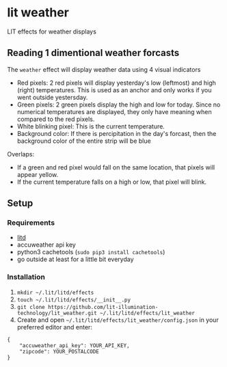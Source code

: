 # lit weather
LIT effects for weather displays

## Reading 1 dimentional weather forcasts
The `weather` effect will display weather data using 4 visual indicators
- Red pixels: 2 red pixels will display yesterday's low (leftmost) and high (right) temperatures. This is used as an anchor and only works if you went outside yestersday.
- Green pixels: 2 green pixels display the high and low for today. Since no numerical temperatures are displayed, they only have meaning when compared to the red pixels.
- White blinking pixel: This is the current temperature.
- Background color: If there is percipitation in the day's forcast, then the background color of the entire strip will be blue

Overlaps:
- If a green and red pixel would fall on the same location, that pixels will appear yellow.
- If the current temperature falls on a high or low, that pixel will blink.

## Setup
### Requirements
- [litd](https://github.com/lit-illumination-technology/lit_core)
- accuweather api key
- python3 cachetools (`sudo pip3 install cachetools`)
- go outside at least for a little bit everyday

### Installation
1. `mkdir ~/.lit/litd/effects`
2. `touch ~/.lit/litd/effects/__init__.py`
3. `git clone https://github.com/lit-illumination-technology/lit_weather.git ~/.lit/litd/effects/lit_weather`
4. Create and open `~/.lit/litd/effects/lit_weather/config.json` in your preferred editor and enter:
```
{
    "accuweather_api_key": YOUR_API_KEY,
    "zipcode": YOUR_POSTALCODE
}
```
